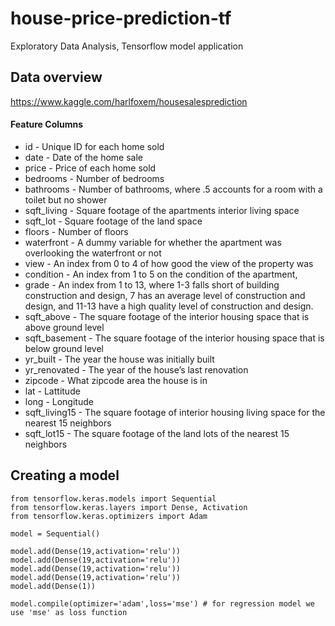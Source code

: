 # house-price-prediction-tf
Exploratory Data Analysis, Tensorflow model application

## Data overview
https://www.kaggle.com/harlfoxem/housesalesprediction

#### Feature Columns
    
* id - Unique ID for each home sold
* date - Date of the home sale
* price - Price of each home sold
* bedrooms - Number of bedrooms
* bathrooms - Number of bathrooms, where .5 accounts for a room with a toilet but no shower
* sqft_living - Square footage of the apartments interior living space
* sqft_lot - Square footage of the land space
* floors - Number of floors
* waterfront - A dummy variable for whether the apartment was overlooking the waterfront or not
* view - An index from 0 to 4 of how good the view of the property was
* condition - An index from 1 to 5 on the condition of the apartment,
* grade - An index from 1 to 13, where 1-3 falls short of building construction and design, 7 has an average level of construction and design, and 11-13 have a high quality level of construction and design.
* sqft_above - The square footage of the interior housing space that is above ground level
* sqft_basement - The square footage of the interior housing space that is below ground level
* yr_built - The year the house was initially built
* yr_renovated - The year of the house’s last renovation
* zipcode - What zipcode area the house is in
* lat - Lattitude
* long - Longitude
* sqft_living15 - The square footage of interior housing living space for the nearest 15 neighbors
* sqft_lot15 - The square footage of the land lots of the nearest 15 neighbors

## Creating a model
```
from tensorflow.keras.models import Sequential
from tensorflow.keras.layers import Dense, Activation
from tensorflow.keras.optimizers import Adam
```

```
model = Sequential()

model.add(Dense(19,activation='relu'))
model.add(Dense(19,activation='relu'))
model.add(Dense(19,activation='relu'))
model.add(Dense(19,activation='relu'))
model.add(Dense(1))

model.compile(optimizer='adam',loss='mse') # for regression model we use 'mse' as loss function
```
